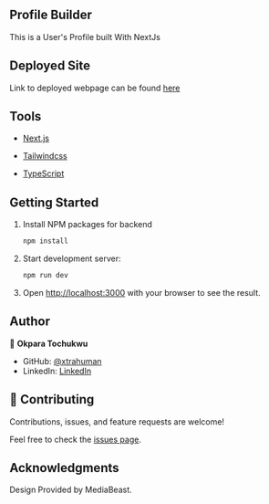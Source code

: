 ## Profile Builder

This is a User's Profile built With NextJs

## Deployed Site

Link to deployed webpage can be found [here](https://artistprofilemediabeast.netlify.app/)

## Tools

- [Next.js](https://nextjs.org/)

- [Tailwindcss]()

- [TypeScript]()


## Getting Started

1. Install NPM packages for backend

   ```sh
   npm install
   ```

2. Start development server:

    ```sh
    npm run dev
    ```

3. Open [http://localhost:3000](http://localhost:3000) with your browser to see the result.


## Author

👤 **Okpara Tochukwu**

- GitHub: [@xtrahuman](https://github.com/xtrahuman)
- LinkedIn: [LinkedIn](https://linkedin.com/in/tochukwuokpara)

## 🤝 Contributing

Contributions, issues, and feature requests are welcome!

Feel free to check the [issues page](../../issues/).

## Acknowledgments

Design Provided by MediaBeast.